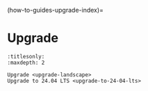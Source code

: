 (how-to-guides-upgrade-index)=
# Upgrade

```{toctree}
:titlesonly:
:maxdepth: 2

Upgrade <upgrade-landscape>
Upgrade to 24.04 LTS <upgrade-to-24-04-lts>

